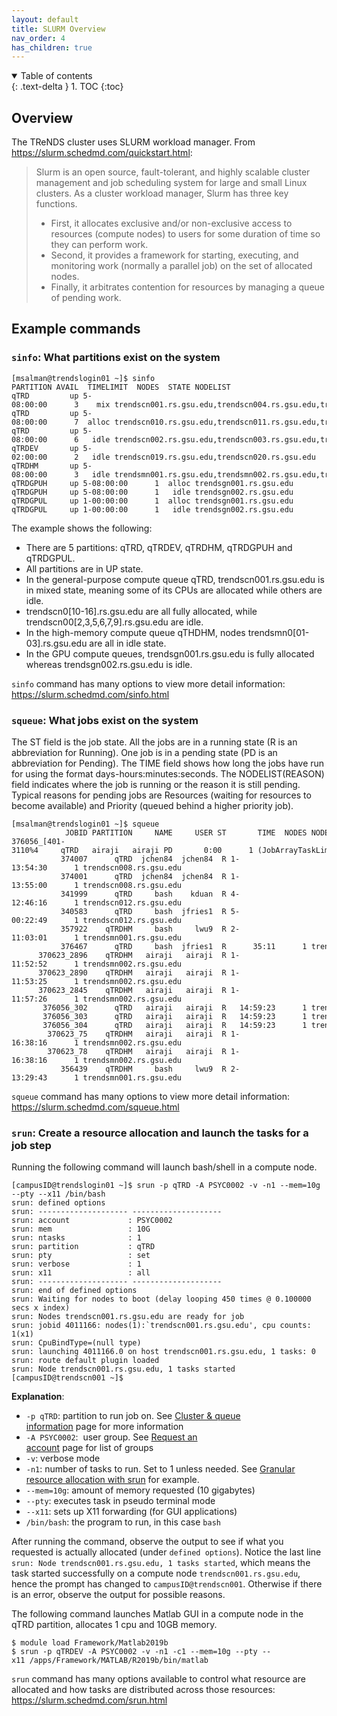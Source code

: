 ```yaml
---
layout: default
title: SLURM Overview
nav_order: 4
has_children: true
---
```

<details open markdown="block">
  <summary>
    Table of contents
  </summary>
  {: .text-delta }
1. TOC
{:toc}
</details>

## Overview

The TReNDS cluster uses SLURM workload manager. From
<https://slurm.schedmd.com/quickstart.html>:

> Slurm is an open source, fault-tolerant, and highly scalable cluster
> management and job scheduling system for large and small Linux
> clusters. As a cluster workload manager, Slurm has three key
> functions.
>
> -   First, it allocates exclusive and/or non-exclusive access to
>     resources (compute nodes) to users for some duration of time so
>     they can perform work.
> -   Second, it provides a framework for starting, executing, and
>     monitoring work (normally a parallel job) on the set of allocated
>     nodes.
> -   Finally, it arbitrates contention for resources by managing a
>     queue of pending work.

## Example commands

### `sinfo`: What partitions exist on the system

```
[msalman@trendslogin01 ~]$ sinfo
PARTITION AVAIL  TIMELIMIT  NODES  STATE NODELIST
qTRD         up 5-08:00:00      3    mix trendscn001.rs.gsu.edu,trendscn004.rs.gsu.edu,trendscn008.rs.gsu.edu
qTRD         up 5-08:00:00      7  alloc trendscn010.rs.gsu.edu,trendscn011.rs.gsu.edu,trendscn012.rs.gsu.edu,trendscn013.rs.gsu.edu,trendscn014.rs.gsu.edu,trendscn015.rs.gsu.edu,trendscn016.rs.gsu.edu
qTRD         up 5-08:00:00      6   idle trendscn002.rs.gsu.edu,trendscn003.rs.gsu.edu,trendscn005.rs.gsu.edu,trendscn006.rs.gsu.edu,trendscn007.rs.gsu.edu,trendscn009.rs.gsu.edu
qTRDEV       up 5-02:00:00      2   idle trendscn019.rs.gsu.edu,trendscn020.rs.gsu.edu
qTRDHM       up 5-08:00:00      3   idle trendsmn001.rs.gsu.edu,trendsmn002.rs.gsu.edu,trendsmn003.rs.gsu.edu
qTRDGPUH     up 5-08:00:00      1  alloc trendsgn001.rs.gsu.edu
qTRDGPUH     up 5-08:00:00      1   idle trendsgn002.rs.gsu.edu
qTRDGPUL     up 1-00:00:00      1  alloc trendsgn001.rs.gsu.edu
qTRDGPUL     up 1-00:00:00      1   idle trendsgn002.rs.gsu.edu
```

The example shows the following:

-   There are 5 partitions: qTRD, qTRDEV, qTRDHM, qTRDGPUH and qTRDGPUL.
-   All partitions are in UP state.
-   In the general-purpose compute queue qTRD, trendscn001.rs.gsu.edu is
    in mixed state, meaning some of its CPUs are allocated while others
    are idle.
-   trendscn0\[10-16\].rs.gsu.edu are all fully allocated, while
    trendscn00\[2,3,5,6,7,9\].rs.gsu.edu are idle.
-   In the high-memory compute queue qTHDHM, nodes
    trendsmn0\[01-03\].rs.gsu.edu are all in idle state.
-   In the GPU compute queues, trendsgn001.rs.gsu.edu is fully allocated
    whereas trendsgn002.rs.gsu.edu is idle.

`sinfo` command has many options to view more detail information:
<https://slurm.schedmd.com/sinfo.html>

### `squeue`: What jobs exist on the system

The ST field is the job state. All the jobs are in a running state (R is
an abbreviation for Running). One job is in a pending state (PD is an
abbreviation for Pending). The TIME field shows how long the jobs have
run for using the format days-hours:minutes:seconds. The
NODELIST(REASON) field indicates where the job is running or the reason
it is still pending. Typical reasons for pending jobs are Resources
(waiting for resources to become available) and Priority (queued behind
a higher priority job).

```
[msalman@trendslogin01 ~]$ squeue
            JOBID PARTITION     NAME     USER ST       TIME  NODES NODELIST(REASON)
376056_[401-3110%4     qTRD   airaji   airaji PD       0:00      1 (JobArrayTaskLimit)
           374007      qTRD  jchen84  jchen84  R 1-13:54:30      1 trendscn008.rs.gsu.edu
           374001      qTRD  jchen84  jchen84  R 1-13:55:00      1 trendscn008.rs.gsu.edu
           341999      qTRD     bash    kduan  R 4-12:46:16      1 trendscn012.rs.gsu.edu
           340583      qTRD     bash  jfries1  R 5-00:22:49      1 trendscn012.rs.gsu.edu
           357922    qTRDHM     bash     lwu9  R 2-11:03:01      1 trendsmn001.rs.gsu.edu
           376467      qTRD     bash  jfries1  R      35:11      1 trendscn013.rs.gsu.edu
      370623_2896    qTRDHM   airaji   airaji  R 1-11:52:52      1 trendsmn002.rs.gsu.edu
      370623_2890    qTRDHM   airaji   airaji  R 1-11:53:25      1 trendsmn002.rs.gsu.edu
      370623_2845    qTRDHM   airaji   airaji  R 1-11:57:26      1 trendsmn002.rs.gsu.edu
       376056_302      qTRD   airaji   airaji  R   14:59:23      1 trendscn009.rs.gsu.edu
       376056_303      qTRD   airaji   airaji  R   14:59:23      1 trendscn009.rs.gsu.edu
       376056_304      qTRD   airaji   airaji  R   14:59:23      1 trendscn009.rs.gsu.edu
        370623_75    qTRDHM   airaji   airaji  R 1-16:38:16      1 trendsmn002.rs.gsu.edu
        370623_78    qTRDHM   airaji   airaji  R 1-16:38:16      1 trendsmn002.rs.gsu.edu
           356439    qTRDHM     bash     lwu9  R 2-13:29:43      1 trendsmn001.rs.gsu.edu
```

`squeue` command has many options to view more detail information:
<https://slurm.schedmd.com/squeue.html>

### `srun`: Create a resource allocation and launch the tasks for a job step

Running the following command will launch bash/shell in a compute node.

```
[campusID@trendslogin01 ~]$ srun -p qTRD -A PSYC0002 -v -n1 --mem=10g --pty --x11 /bin/bash
srun: defined options
srun: -------------------- --------------------
srun: account             : PSYC0002
srun: mem                 : 10G
srun: ntasks              : 1
srun: partition           : qTRD
srun: pty                 : set
srun: verbose             : 1
srun: x11                 : all
srun: -------------------- --------------------
srun: end of defined options
srun: Waiting for nodes to boot (delay looping 450 times @ 0.100000 secs x index)
srun: Nodes trendscn001.rs.gsu.edu are ready for job
srun: jobid 4011166: nodes(1):`trendscn001.rs.gsu.edu', cpu counts: 1(x1)
srun: CpuBindType=(null type)
srun: launching 4011166.0 on host trendscn001.rs.gsu.edu, 1 tasks: 0
srun: route default plugin loaded
srun: Node trendscn001.rs.gsu.edu, 1 tasks started
[campusID@trendscn001 ~]$
```

**Explanation**:
- `-p qTRD`: partition to run job on. See [Cluster & queue information](Cluster_queue_information) page for more information
- `-A PSYC0002`:  user group. See [Request an account](Request_an_account) page for list of groups
- `-v`: verbose mode
- `-n1`: number of tasks to run. Set to 1 unless needed. See [Granular resource allocation with srun](Example_SLURM_scripts#granular-resource-allocation-with-srun) for example.
- `--mem=10g`: amount of memory requested (10 gigabytes)
- `--pty`: executes task in pseudo terminal mode
- `--x11`: sets up X11 forwarding (for GUI applications)
- `/bin/bash`: the program to run, in this case `bash`

After running the command, observe the output to see if what you requested is actually allocated (under `defined options`). Notice the last line `srun: Node trendscn001.rs.gsu.edu, 1 tasks started`, which means the task started successfully on a compute node `trendscn001.rs.gsu.edu`, hence the prompt has changed to `campusID@trendscn001`. Otherwise if there is an error, observe the output for possible reasons.

The following command launches Matlab GUI in a compute node in the qTRD
partition, allocates 1 cpu and 10GB memory.

```
$ module load Framework/Matlab2019b
$ srun -p qTRDEV -A PSYC0002 -v -n1 -c1 --mem=10g --pty --x11 /apps/Framework/MATLAB/R2019b/bin/matlab
```

`srun` command has many options available to control what resource are
allocated and how tasks are distributed across those resources:
<https://slurm.schedmd.com/srun.html>